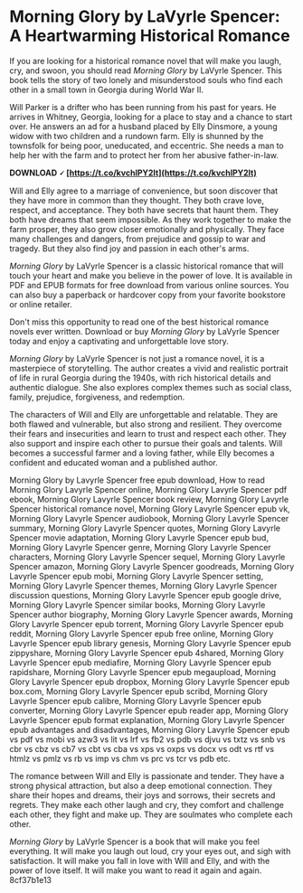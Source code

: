 # Morning Glory by LaVyrle Spencer: A Heartwarming Historical Romance
 
If you are looking for a historical romance novel that will make you laugh, cry, and swoon, you should read *Morning Glory* by LaVyrle Spencer. This book tells the story of two lonely and misunderstood souls who find each other in a small town in Georgia during World War II.
 
Will Parker is a drifter who has been running from his past for years. He arrives in Whitney, Georgia, looking for a place to stay and a chance to start over. He answers an ad for a husband placed by Elly Dinsmore, a young widow with two children and a rundown farm. Elly is shunned by the townsfolk for being poor, uneducated, and eccentric. She needs a man to help her with the farm and to protect her from her abusive father-in-law.
 
**DOWNLOAD 🗸 [https://t.co/kvchlPY2lt](https://t.co/kvchlPY2lt)**


 
Will and Elly agree to a marriage of convenience, but soon discover that they have more in common than they thought. They both crave love, respect, and acceptance. They both have secrets that haunt them. They both have dreams that seem impossible. As they work together to make the farm prosper, they also grow closer emotionally and physically. They face many challenges and dangers, from prejudice and gossip to war and tragedy. But they also find joy and passion in each other's arms.
 
*Morning Glory* by LaVyrle Spencer is a classic historical romance that will touch your heart and make you believe in the power of love. It is available in PDF and EPUB formats for free download from various online sources. You can also buy a paperback or hardcover copy from your favorite bookstore or online retailer.
 
Don't miss this opportunity to read one of the best historical romance novels ever written. Download or buy *Morning Glory* by LaVyrle Spencer today and enjoy a captivating and unforgettable love story.
  
*Morning Glory* by LaVyrle Spencer is not just a romance novel, it is a masterpiece of storytelling. The author creates a vivid and realistic portrait of life in rural Georgia during the 1940s, with rich historical details and authentic dialogue. She also explores complex themes such as social class, family, prejudice, forgiveness, and redemption.
 
The characters of Will and Elly are unforgettable and relatable. They are both flawed and vulnerable, but also strong and resilient. They overcome their fears and insecurities and learn to trust and respect each other. They also support and inspire each other to pursue their goals and talents. Will becomes a successful farmer and a loving father, while Elly becomes a confident and educated woman and a published author.
 
Morning Glory by Lavyrle Spencer free epub download,  How to read Morning Glory Lavyrle Spencer online,  Morning Glory Lavyrle Spencer pdf ebook,  Morning Glory Lavyrle Spencer book review,  Morning Glory Lavyrle Spencer historical romance novel,  Morning Glory Lavyrle Spencer epub vk,  Morning Glory Lavyrle Spencer audiobook,  Morning Glory Lavyrle Spencer summary,  Morning Glory Lavyrle Spencer quotes,  Morning Glory Lavyrle Spencer movie adaptation,  Morning Glory Lavyrle Spencer epub bud,  Morning Glory Lavyrle Spencer genre,  Morning Glory Lavyrle Spencer characters,  Morning Glory Lavyrle Spencer sequel,  Morning Glory Lavyrle Spencer amazon,  Morning Glory Lavyrle Spencer goodreads,  Morning Glory Lavyrle Spencer epub mobi,  Morning Glory Lavyrle Spencer setting,  Morning Glory Lavyrle Spencer themes,  Morning Glory Lavyrle Spencer discussion questions,  Morning Glory Lavyrle Spencer epub google drive,  Morning Glory Lavyrle Spencer similar books,  Morning Glory Lavyrle Spencer author biography,  Morning Glory Lavyrle Spencer awards,  Morning Glory Lavyrle Spencer epub torrent,  Morning Glory Lavyrle Spencer epub reddit,  Morning Glory Lavyrle Spencer epub free online,  Morning Glory Lavyrle Spencer epub library genesis,  Morning Glory Lavyrle Spencer epub zippyshare,  Morning Glory Lavyrle Spencer epub 4shared,  Morning Glory Lavyrle Spencer epub mediafire,  Morning Glory Lavyrle Spencer epub rapidshare,  Morning Glory Lavyrle Spencer epub megaupload,  Morning Glory Lavyrle Spencer epub dropbox,  Morning Glory Lavyrle Spencer epub box.com,  Morning Glory Lavyrle Spencer epub scribd,  Morning Glory Lavyrle Spencer epub calibre,  Morning Glory Lavyrle Spencer epub converter,  Morning Glory Lavyrle Spencer epub reader app,  Morning Glory Lavyrle Spencer epub format explanation,  Morning Glory Lavyrle Spencer epub advantages and disadvantages,  Morning Glory Lavyrle Spencer epub vs pdf vs mobi vs azw3 vs lit vs lrf vs fb2 vs pdb vs djvu vs txtz vs snb vs cbr vs cbz vs cb7 vs cbt vs cba vs xps vs oxps vs docx vs odt vs rtf vs htmlz vs pmlz vs rb vs imp vs chm vs prc vs tcr vs pdb etc.
 
The romance between Will and Elly is passionate and tender. They have a strong physical attraction, but also a deep emotional connection. They share their hopes and dreams, their joys and sorrows, their secrets and regrets. They make each other laugh and cry, they comfort and challenge each other, they fight and make up. They are soulmates who complete each other.
 
*Morning Glory* by LaVyrle Spencer is a book that will make you feel everything. It will make you laugh out loud, cry your eyes out, and sigh with satisfaction. It will make you fall in love with Will and Elly, and with the power of love itself. It will make you want to read it again and again.
 8cf37b1e13
 
